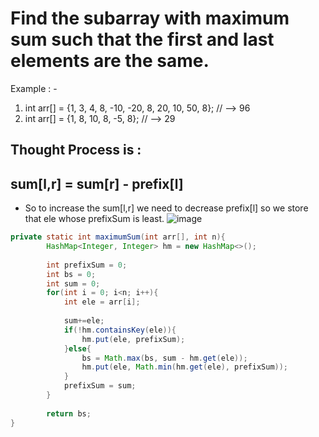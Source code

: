 # Find the subarray with maximum sum such that the first and last elements are the same.
Example : - 
1. int arr[] = {1, 3, 4, 8, -10, -20, 8, 20, 10, 50, 8}; // --> 96
2. int arr[] = {1, 8, 10, 8, -5, 8}; // --> 29

## Thought Process is : 
## sum[l,r] = sum[r] - prefix[l]
- So to increase the sum[l,r] we need to decrease prefix[l] so we store that ele whose prefixSum is least.
  ![image](https://github.com/hiimvikash/DSA-EndGame/assets/71629248/0229b239-360b-4501-9874-fe72dd4ee03c)




```java
private static int maximumSum(int arr[], int n){
        HashMap<Integer, Integer> hm = new HashMap<>();
        
        int prefixSum = 0;
        int bs = 0;
        int sum = 0;
        for(int i = 0; i<n; i++){
            int ele = arr[i];
            
            sum+=ele;
            if(!hm.containsKey(ele)){
                hm.put(ele, prefixSum);
            }else{
                bs = Math.max(bs, sum - hm.get(ele));
                hm.put(ele, Math.min(hm.get(ele), prefixSum));
            }
            prefixSum = sum;
        }
        
        return bs;
}
```
